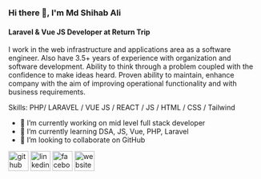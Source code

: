 ### Hi there 👋, I'm Md Shihab Ali
#### Laravel & Vue JS Developer at Return Trip
I work in the web infrastructure and applications area as a software engineer. Also have 3.5+ years of experience with organization and software development. Ability to think through a problem coupled with the confidence to make ideas heard. Proven ability to maintain, enhance company with the aim of improving operational functionality and with business requirements.

Skills: PHP/ LARAVEL / VUE JS / REACT / JS / HTML / CSS / Tailwind 

- 🔭 I’m currently working on mid level full stack developer 
- 🌱 I’m currently learning DSA, JS, Vue, PHP, Laravel 
- 👯 I’m looking to collaborate on GitHub 


[<img src='https://cdn.jsdelivr.net/npm/simple-icons@3.0.1/icons/github.svg' alt='github' height='40'>](https://github.com/shihabali-me)  [<img src='https://cdn.jsdelivr.net/npm/simple-icons@3.0.1/icons/linkedin.svg' alt='linkedin' height='40'>](https://www.linkedin.com/in/md-shihab-ali-765933257/)  [<img src='https://cdn.jsdelivr.net/npm/simple-icons@3.0.1/icons/facebook.svg' alt='facebook' height='40'>](https://www.facebook.com/shihabali.me)  [<img src='https://cdn.jsdelivr.net/npm/simple-icons@3.0.1/icons/icloud.svg' alt='website' height='40'>](https://shihabali.me/)  
